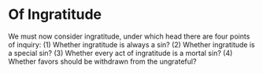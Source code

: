 # Of Ingratitude

We must now consider ingratitude, under which head there are four points of inquiry:
(1) Whether ingratitude is always a sin?
(2) Whether ingratitude is a special sin?
(3) Whether every act of ingratitude is a mortal sin?
(4) Whether favors should be withdrawn from the ungrateful?
